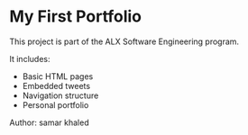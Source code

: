 # My First Portfolio

This project is part of the ALX Software Engineering program.

It includes:

- Basic HTML pages
- Embedded tweets
- Navigation structure
- Personal portfolio

Author: samar khaled
